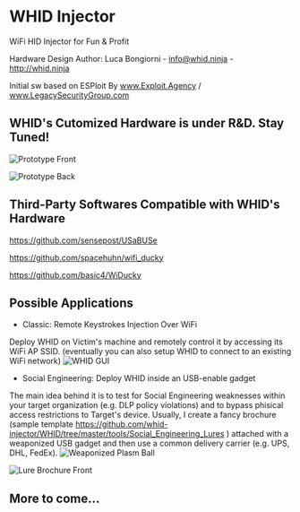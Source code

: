 # WHID Injector #

WiFi HID Injector for Fun & Profit

Hardware Design Author: Luca Bongiorni - <info@whid.ninja> - http://whid.ninja

Initial sw based on ESPloit By www.Exploit.Agency / www.LegacySecurityGroup.com

## WHID's Cutomized Hardware is under R&D. Stay Tuned! ##

![Prototype Front](https://raw.githubusercontent.com/whid-injector/WHID/master/tools/images/prototype.jpg)

![Prototype Back](https://raw.githubusercontent.com/whid-injector/WHID/master/tools/images/prototype2.jpg)

## Third-Party Softwares Compatible with WHID's Hardware ##

https://github.com/sensepost/USaBUSe

https://github.com/spacehuhn/wifi_ducky

https://github.com/basic4/WiDucky


## Possible Applications ##

- Classic: Remote Keystrokes Injection Over WiFi

Deploy WHID on Victim's machine and remotely control it by  accessing its WiFi AP SSID. (eventually you can also setup WHID to connect to an existing WiFi network)
![WHID GUI](https://raw.githubusercontent.com/whid-injector/WHID/master/tools/images/WHID_GUI.jpg)

- Social Engineering: Deploy WHID inside an USB-enable gadget

The main idea behind it is to test for Social Engineering weaknesses within your target organization (e.g. DLP policy violations) and to bypass phisical access restrictions to Target's device.
Usually, I create a fancy brochure (sample template https://github.com/whid-injector/WHID/tree/master/tools/Social_Engineering_Lures ) attached with a weaponized USB gadget and then use a common delivery carrier (e.g. UPS, DHL, FedEx).
![Weaponized Plasm Ball](https://raw.githubusercontent.com/whid-injector/WHID/master/tools/images/Weaponized_PlasmaBall.jpg)

![Lure Brochure Front](https://raw.githubusercontent.com/whid-injector/WHID/master/tools/images/Brochure_front.jpg)

## More to come... ##
